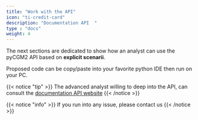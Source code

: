```yaml
---
title: "Work with the API"
icon: "ti-credit-card"
description: "Documentation API  "
type : "docs"
weight: 4
---
```



The next sections are dedicated to show how an analyst can use the pyCGM2 API based on **explicit scenarii**.

Proposed code can be copy/paste into your favorite python IDE then run on your PC.  

{{< notice "tip" >}}
  The advanced analyst willing to deep into the API, can consult the [documentation API website](https://pycgm2.github.io/pyCGM2/)
{{< /notice >}}


{{< notice "info" >}}
  If you run into any issue, please contact us
{{< /notice >}}

